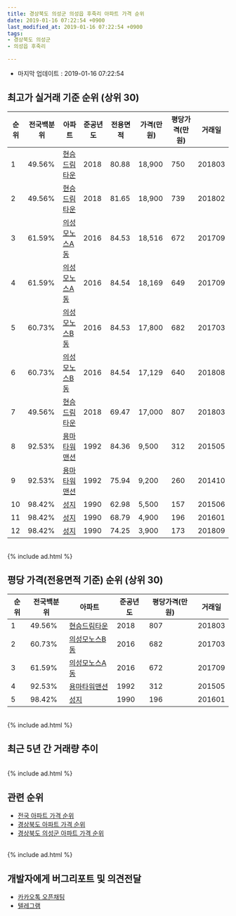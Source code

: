 ```yaml
---
title: 경상북도 의성군 의성읍 후죽리 아파트 가격 순위
date: 2019-01-16 07:22:54 +0900
last_modified_at: 2019-01-16 07:22:54 +0900
tags:
- 경상북도 의성군
- 의성읍 후죽리

---
```


* 마지막 업데이트 : 2019-01-16 07:22:54

## 최고가 실거래 기준 순위 (상위 30)


|순위|전국백분위|아파트|준공년도|전용면적|가격(만원)|평당가격(만원)|거래일|
|---|---|---|---|---|---|---|---|
|1|49.56%|[현승드림타운](https://search.naver.com/search.naver?query=%EA%B2%BD%EC%83%81%EB%B6%81%EB%8F%84+%EC%9D%98%EC%84%B1%EA%B5%B0+%EC%9D%98%EC%84%B1%EC%9D%8D+%ED%9B%84%EC%A3%BD%EB%A6%AC+%ED%98%84%EC%8A%B9%EB%93%9C%EB%A6%BC%ED%83%80%EC%9A%B4)|2018|80.88|18,900|750|201803|
|2|49.56%|[현승드림타운](https://search.naver.com/search.naver?query=%EA%B2%BD%EC%83%81%EB%B6%81%EB%8F%84+%EC%9D%98%EC%84%B1%EA%B5%B0+%EC%9D%98%EC%84%B1%EC%9D%8D+%ED%9B%84%EC%A3%BD%EB%A6%AC+%ED%98%84%EC%8A%B9%EB%93%9C%EB%A6%BC%ED%83%80%EC%9A%B4)|2018|81.65|18,900|739|201802|
|3|61.59%|[의성모노스A동](https://search.naver.com/search.naver?query=%EA%B2%BD%EC%83%81%EB%B6%81%EB%8F%84+%EC%9D%98%EC%84%B1%EA%B5%B0+%EC%9D%98%EC%84%B1%EC%9D%8D+%ED%9B%84%EC%A3%BD%EB%A6%AC+%EC%9D%98%EC%84%B1%EB%AA%A8%EB%85%B8%EC%8A%A4A%EB%8F%99)|2016|84.53|18,516|672|201709|
|4|61.59%|[의성모노스A동](https://search.naver.com/search.naver?query=%EA%B2%BD%EC%83%81%EB%B6%81%EB%8F%84+%EC%9D%98%EC%84%B1%EA%B5%B0+%EC%9D%98%EC%84%B1%EC%9D%8D+%ED%9B%84%EC%A3%BD%EB%A6%AC+%EC%9D%98%EC%84%B1%EB%AA%A8%EB%85%B8%EC%8A%A4A%EB%8F%99)|2016|84.54|18,169|649|201709|
|5|60.73%|[의성모노스B동](https://search.naver.com/search.naver?query=%EA%B2%BD%EC%83%81%EB%B6%81%EB%8F%84+%EC%9D%98%EC%84%B1%EA%B5%B0+%EC%9D%98%EC%84%B1%EC%9D%8D+%ED%9B%84%EC%A3%BD%EB%A6%AC+%EC%9D%98%EC%84%B1%EB%AA%A8%EB%85%B8%EC%8A%A4B%EB%8F%99)|2016|84.53|17,800|682|201703|
|6|60.73%|[의성모노스B동](https://search.naver.com/search.naver?query=%EA%B2%BD%EC%83%81%EB%B6%81%EB%8F%84+%EC%9D%98%EC%84%B1%EA%B5%B0+%EC%9D%98%EC%84%B1%EC%9D%8D+%ED%9B%84%EC%A3%BD%EB%A6%AC+%EC%9D%98%EC%84%B1%EB%AA%A8%EB%85%B8%EC%8A%A4B%EB%8F%99)|2016|84.54|17,129|640|201808|
|7|49.56%|[현승드림타운](https://search.naver.com/search.naver?query=%EA%B2%BD%EC%83%81%EB%B6%81%EB%8F%84+%EC%9D%98%EC%84%B1%EA%B5%B0+%EC%9D%98%EC%84%B1%EC%9D%8D+%ED%9B%84%EC%A3%BD%EB%A6%AC+%ED%98%84%EC%8A%B9%EB%93%9C%EB%A6%BC%ED%83%80%EC%9A%B4)|2018|69.47|17,000|807|201803|
|8|92.53%|[용마타워맨션](https://search.naver.com/search.naver?query=%EA%B2%BD%EC%83%81%EB%B6%81%EB%8F%84+%EC%9D%98%EC%84%B1%EA%B5%B0+%EC%9D%98%EC%84%B1%EC%9D%8D+%ED%9B%84%EC%A3%BD%EB%A6%AC+%EC%9A%A9%EB%A7%88%ED%83%80%EC%9B%8C%EB%A7%A8%EC%85%98)|1992|84.36|9,500|312|201505|
|9|92.53%|[용마타워맨션](https://search.naver.com/search.naver?query=%EA%B2%BD%EC%83%81%EB%B6%81%EB%8F%84+%EC%9D%98%EC%84%B1%EA%B5%B0+%EC%9D%98%EC%84%B1%EC%9D%8D+%ED%9B%84%EC%A3%BD%EB%A6%AC+%EC%9A%A9%EB%A7%88%ED%83%80%EC%9B%8C%EB%A7%A8%EC%85%98)|1992|75.94|9,200|260|201410|
|10|98.42%|[성지](https://search.naver.com/search.naver?query=%EA%B2%BD%EC%83%81%EB%B6%81%EB%8F%84+%EC%9D%98%EC%84%B1%EA%B5%B0+%EC%9D%98%EC%84%B1%EC%9D%8D+%ED%9B%84%EC%A3%BD%EB%A6%AC+%EC%84%B1%EC%A7%80)|1990|62.98|5,500|157|201506|
|11|98.42%|[성지](https://search.naver.com/search.naver?query=%EA%B2%BD%EC%83%81%EB%B6%81%EB%8F%84+%EC%9D%98%EC%84%B1%EA%B5%B0+%EC%9D%98%EC%84%B1%EC%9D%8D+%ED%9B%84%EC%A3%BD%EB%A6%AC+%EC%84%B1%EC%A7%80)|1990|68.79|4,900|196|201601|
|12|98.42%|[성지](https://search.naver.com/search.naver?query=%EA%B2%BD%EC%83%81%EB%B6%81%EB%8F%84+%EC%9D%98%EC%84%B1%EA%B5%B0+%EC%9D%98%EC%84%B1%EC%9D%8D+%ED%9B%84%EC%A3%BD%EB%A6%AC+%EC%84%B1%EC%A7%80)|1990|74.25|3,900|173|201809|


<br>
{% include ad.html %}
<br>

## 평당 가격(전용면적 기준) 순위 (상위 30)


|순위|전국백분위|아파트|준공년도|평당가격(만원)|거래일|
|---|---|---|---|---|---|
|1|49.56%|[현승드림타운](https://search.naver.com/search.naver?query=%EA%B2%BD%EC%83%81%EB%B6%81%EB%8F%84+%EC%9D%98%EC%84%B1%EA%B5%B0+%EC%9D%98%EC%84%B1%EC%9D%8D+%ED%9B%84%EC%A3%BD%EB%A6%AC+%ED%98%84%EC%8A%B9%EB%93%9C%EB%A6%BC%ED%83%80%EC%9A%B4)|2018|807|201803|
|2|60.73%|[의성모노스B동](https://search.naver.com/search.naver?query=%EA%B2%BD%EC%83%81%EB%B6%81%EB%8F%84+%EC%9D%98%EC%84%B1%EA%B5%B0+%EC%9D%98%EC%84%B1%EC%9D%8D+%ED%9B%84%EC%A3%BD%EB%A6%AC+%EC%9D%98%EC%84%B1%EB%AA%A8%EB%85%B8%EC%8A%A4B%EB%8F%99)|2016|682|201703|
|3|61.59%|[의성모노스A동](https://search.naver.com/search.naver?query=%EA%B2%BD%EC%83%81%EB%B6%81%EB%8F%84+%EC%9D%98%EC%84%B1%EA%B5%B0+%EC%9D%98%EC%84%B1%EC%9D%8D+%ED%9B%84%EC%A3%BD%EB%A6%AC+%EC%9D%98%EC%84%B1%EB%AA%A8%EB%85%B8%EC%8A%A4A%EB%8F%99)|2016|672|201709|
|4|92.53%|[용마타워맨션](https://search.naver.com/search.naver?query=%EA%B2%BD%EC%83%81%EB%B6%81%EB%8F%84+%EC%9D%98%EC%84%B1%EA%B5%B0+%EC%9D%98%EC%84%B1%EC%9D%8D+%ED%9B%84%EC%A3%BD%EB%A6%AC+%EC%9A%A9%EB%A7%88%ED%83%80%EC%9B%8C%EB%A7%A8%EC%85%98)|1992|312|201505|
|5|98.42%|[성지](https://search.naver.com/search.naver?query=%EA%B2%BD%EC%83%81%EB%B6%81%EB%8F%84+%EC%9D%98%EC%84%B1%EA%B5%B0+%EC%9D%98%EC%84%B1%EC%9D%8D+%ED%9B%84%EC%A3%BD%EB%A6%AC+%EC%84%B1%EC%A7%80)|1990|196|201601|


<br>
{% include ad.html %}
<br>

## 최근 5년 간 거래량 추이


<div style="width:100%;">
    <canvas id="deal_progress" height="250"></canvas>
</div>

<script>
new Chart(document.getElementById("deal_progress"), {
    type: 'line',
    data: {
        labels: ['201401','201402','201403','201404','201405','201406','201407','201408','201409','201410','201411','201412','201501','201502','201503','201504','201505','201506','201507','201508','201509','201510','201511','201512','201601','201602','201603','201604','201605','201606','201607','201608','201609','201610','201611','201612','201701','201702','201703','201704','201705','201706','201707','201708','201709','201710','201711','201712','201801','201802','201803','201804','201805','201806','201807','201808','201809','201810','201811','201812','201901'],
        datasets: [{
            label: '실거래 수',
            pointRadius: 1,
            data: [1, 0, 0, 0, 1, 0, 0, 0, 1, 2, 1, 0, 0, 0, 0, 0, 4, 1, 0, 1, 1, 0, 1, 0, 2, 0, 0, 0, 1, 1, 1, 1, 0, 0, 1, 0, 0, 1, 7, 1, 1, 1, 0, 2, 6, 2, 1, 0, 2, 1, 3, 1, 4, 0, 3, 2, 1, 1, 1, 0, 0],
            borderColor: "rgba(255, 201, 14, 1)",
            backgroundColor: "rgba(255, 201, 14, 0.5)",
            fill: true,
        }]
    },
    options: {
        responsive: true,
        title: {
            display: true,
            text: '5년간 거래량 추이'
        },
        tooltips: {
            mode: 'index',
            intersect: false,
        },
        hover: {
            mode: 'nearest',
            intersect: true
        },
        scales: {
            xAxes: [{
                display: true,
                scaleLabel: {
                    display: true,
                    labelString: '년/월'
                }
            }],
            yAxes: [{
                display: true,
                ticks: {
                    suggestedMin: 0,
                },
                scaleLabel: {
                    display: true,
                    labelString: '실거래 수'
                }
            }]
        }
    }
});

</script>


<br>
{% include ad.html %}
<br>

## 관련 순위

- [전국 아파트 가격 순위](https://inasie.github.io/apt-ranking/전국)
- [경상북도 아파트 가격 순위](https://inasie.github.io/apt-ranking/경상북도)
- [경상북도 의성군 아파트 가격 순위](https://inasie.github.io/apt-ranking/경상북도-의성군)


<br>
{% include ad.html %}
<br>

## 개발자에게 버그리포트 및 의견전달

- [카카오톡 오픈채팅](https://open.kakao.com/o/gLJUAP4)
- [텔레그램](https://t.me/inasie)

